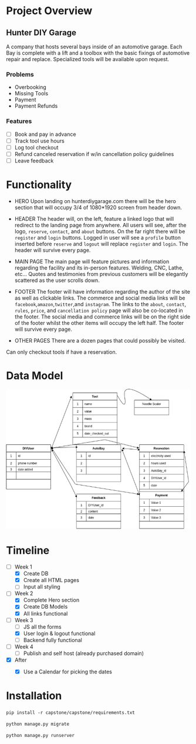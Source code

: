 # Project Overview

## Hunter DIY Garage

A company that hosts several bays inside of an automotive garage.  Each Bay is complete with a lift and a toolbox with the basic fixings of automotive repair and replace.  Specialized tools will be available upon request.

### Problems

- Overbooking
- Missing Tools
- Payment
- Payment Refunds

### Features

- [ ] Book and pay in advance
- [ ] Track tool use hours
- [ ] Log tool checkout
- [ ] Refund canceled reservation if w/in cancellation policy guidelines
- [ ] Leave feedback

# Functionality

- HERO
Upon landing on hunterdiygarage.com there will be the hero section that will occupy 3/4 of 1080*1920 screen from header down.  

- HEADER
The header will, on the left, feature a linked logo that will redirect to the landing page from anywhere.  All users will see, after the logo, `reserve`, `contact`, and `about` buttons.  On the far right there will be `register` and `login` buttons.  Logged in user will see a `profile` button inserted before `reserve` and `logout` will replace `register` and `login`.  The header will survive every page.

- MAIN PAGE
The main page will feature pictures and information regarding the facility and its in-person features.  Welding, CNC, Lathe, etc...  Quotes and testimonies from previous customers will be elegantly scattered as the user scrolls down. 

- FOOTER
The footer will have information regarding the author of the site as well as clickable links.  The commerce and social media links will be `facebook`,`amazon`,`twitter`,and `instagram`.  The links to the `about`, `contact`, `rules`, `price`, and `cancellation policy` page will also be co-located in the footer.  The social media and commerce links will be on the right side of the footer whilst the other items will occupy the left half.  The footer will survive every page.

- OTHER PAGES
There are a dozen pages that could possibly be visited.  

Can only checkout tools if have a reservation. 

# Data Model
![DB visual](capstone/capstone/static/img/DB_chart.png)

# Timeline

- [ ] Week 1
    - [X] Create DB
    - [X] Create all HTML pages
    - [ ] Input all styling
    
- [ ] Week 2
    - [X] Complete Hero section
    - [X] Create DB Models 
    - [X] All links functional

- [ ] Week 3
    - [ ] JS all the forms
    - [X] User login & logout functional
    - [ ] Backend fully functional 

- [ ] Week 4
    - [ ] Publish and self host (already purchased domain)

- [X] After
    - [X] Use a Calendar for picking the dates


# Installation

`pip install -r capstone/capstone/requirements.txt`

`python manage.py migrate`

`python manage.py runserver`

